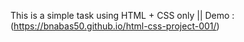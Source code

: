 This is a simple task using HTML + CSS only || Demo : (https://bnabas50.github.io/html-css-project-001/)
